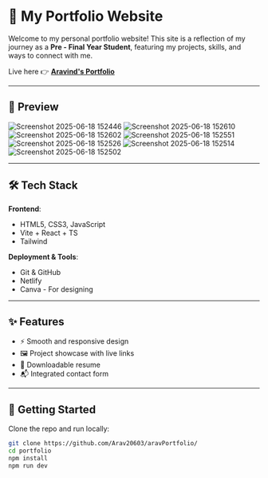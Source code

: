 # 🚀 My Portfolio Website

Welcome to my personal portfolio website! This site is a reflection of my journey as a **Pre - Final Year Student**, featuring my projects, skills, and ways to connect with me.

Live here 👉 [**Aravind's Portfolio**](https://syndicatefolio.netlify.app/)

---

## 📸 Preview
![Screenshot 2025-06-18 152446](https://github.com/user-attachments/assets/e16e79d6-9d7b-48c2-8a3a-054b13236d5e)
![Screenshot 2025-06-18 152610](https://github.com/user-attachments/assets/8070ed91-a9f7-4cdb-a5c5-0a361482a8f8)
![Screenshot 2025-06-18 152602](https://github.com/user-attachments/assets/92d121b4-8de8-4b37-a350-8ad948b9bf97)
![Screenshot 2025-06-18 152551](https://github.com/user-attachments/assets/eb97ad2c-50fd-4ad2-9bcd-bbbe98c6c1c2)
![Screenshot 2025-06-18 152526](https://github.com/user-attachments/assets/17fc94dd-04e4-4eb9-9c14-7627a9d40907)
![Screenshot 2025-06-18 152514](https://github.com/user-attachments/assets/247ce464-ab8b-403c-8a94-f8da150b3fec)
![Screenshot 2025-06-18 152502](https://github.com/user-attachments/assets/9f6b8b80-a590-4b80-9486-d2b39b839e26)


---

## 🛠️ Tech Stack

**Frontend**:
- HTML5, CSS3, JavaScript
- Vite + React + TS
- Tailwind

**Deployment & Tools**:
- Git & GitHub
- Netlify
- Canva - For designing

---

## ✨ Features

- ⚡ Smooth and responsive design
- 🖼️ Project showcase with live links
- 📄 Downloadable resume
- 📬 Integrated contact form

---

## 🚀 Getting Started

Clone the repo and run locally:

```bash
git clone https://github.com/Arav20603/aravPortfolio/
cd portfolio
npm install
npm run dev
